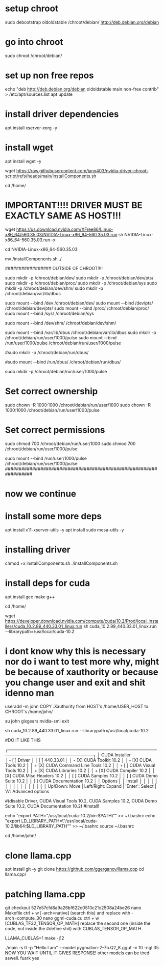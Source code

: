 # setup chroot
sudo debootstrap oldoldstable /chroot/debian/ http://deb.debian.org/debian

# go into chroot
sudo chroot /chroot/debian/

# set up non free repos
echo "deb http://deb.debian.org/debian oldoldstable main non-free contrib" > /etc/apt/sources.list
apt update

# install driver dependencies
apt install xserver-xorg -y

# install wget
apt install wget -y

wget https://raw.githubusercontent.com/jano403/nvidia-driver-chroot-script/refs/heads/main/installComponents.sh

cd /home/

# IMPORTANT!!!! DRIVER MUST BE EXACTLY SAME AS HOST!!!
wget https://us.download.nvidia.com/XFree86/Linux-x86_64/560.35.03/NVIDIA-Linux-x86_64-560.35.03.run
sh NVIDIA-Linux-x86_64-560.35.03.run -x

cd NVIDIA-Linux-x86_64-560.35.03

mv /installComponents.sh ./


################# OUTSIDE OF CHROOT!!!!

sudo mkdir -p  /chroot/debian/dev/
sudo mkdir -p /chroot/debian/dev/pts/
sudo mkdir -p /chroot/debian/proc/
sudo mkdir -p /chroot/debian/sys
sudo mkdir -p /chroot/debian/dev/shm/
sudo mkdir -p /chroot/debian/var/lib/dbus



sudo mount --bind /dev /chroot/debian/dev/
sudo mount --bind /dev/pts/ /chroot/debian/dev/pts/
sudo mount --bind /proc/ /chroot/debian/proc/
sudo mount --bind /sys/ /chroot/debian/sys


sudo mount --bind /dev/shm/ /chroot/debian/dev/shm/

sudo mount --bind  /var/lib/dbus /chroot/debian/var/lib/dbus
sudo mkdir -p /chroot/debian/run/user/1000/pulse
sudo mount --bind /run/user/1000/pulse /chroot/debian/run/user/1000/pulse


#sudo mkdir -p /chroot/debian/run/dbus/

#sudo mount --bind /run/dbus/ /chroot/debian/run/dbus/


sudo mkdir -p /chroot/debian/run/user/1000/pulse

# Set correct ownership
sudo chown -R 1000:1000 /chroot/debian/run/user/1000
sudo chown -R 1000:1000 /chroot/debian/run/user/1000/pulse

# Set correct permissions
sudo chmod 700 /chroot/debian/run/user/1000
sudo chmod 700 /chroot/debian/run/user/1000/pulse

sudo mount --bind /run/user/1000/pulse /chroot/debian/run/user/1000/pulse
##################################################################

# now we continue
# install some more deps
apt install x11-xserver-utils -y
apt install sudo mesa-utils -y
# installing driver 
chmod +x installComponents.sh
./installComponents.sh

# install deps for cuda
apt install gcc make g++

cd /home/

wget https://developer.download.nvidia.com/compute/cuda/10.2/Prod/local_installers/cuda_10.2.89_440.33.01_linux.run
sh cuda_10.2.89_440.33.01_linux.run --librarypath=/usr/local/cuda-10.2



# i dont know why this is necessary nor do i want to test more why, might be because of xauthority or because you change user and exit and shit idenno man
useradd -m john
COPY .Xauthority from HOST's /home/USER_HOST to CHROOT's /home/john/

su john
glxgears
nvidia-smi
exit

sh cuda_10.2.89_440.33.01_linux.run --librarypath=/usr/local/cuda-10.2


#DO IT LIKE THIS

┌──────────────────────────────────────────────────────────────────────────────┐
│ CUDA Installer                                                                
│ - [ ] Driver                                                                 │
│      [ ] 440.33.01                                                           │
│ - [X] CUDA Toolkit 10.2                                                      │
│    - [X] CUDA Tools 10.2                                                     │
│       + [X] CUDA Command Line Tools 10.2                                     │
│       + [ ] CUDA Visual Tools 10.2                                           │
│    + [X] CUDA Libraries 10.2                                                 │
│    + [X] CUDA Compiler 10.2                                                  │
│      [X] CUDA Misc Headers 10.2                                              │
│   [ ] CUDA Samples 10.2                                                      │
│   [ ] CUDA Demo Suite 10.2                                                   │
│   [ ] CUDA Documentation 10.2                                                │
│   Options                                                                    │
│   Install                                                                    │
│                                                                              │
│                                                                              │
│                                                                              │
│                                                                              │
│                                                                              │
│                                                                              │
│                                                                              │
│ Up/Down: Move | Left/Right: Expand | 'Enter': Select | 'A': Advanced options  

#(disable Driver, CUDA Visual Tools 10.2, CUDA Samples 10.2, CUDA Demo Suite 10.2, CUDA Documentation 10.2)
#Install!

echo "export PATH=\"/usr/local/cuda-10.2/bin:$PATH\"" >> ~/.bashrc
echo "export LD_LIBRARY_PATH=\"/usr/local/cuda-10.2/lib64:$LD_LIBRARY_PATH\"" >> ~/.bashrc
source ~/.bashrc


cd /home/john/


# clone llama.cpp
apt install git -y
git clone https://github.com/ggerganov/llama.cpp
cd llama.cpp/

# patching llama.cpp
git checkout 527e57cfd8a9a26bf622c0510c21c2508a24be26
nano Makefile
ctrl + w [-arch=native] (search this) and replace with -arch=compute_30
nano ggml-cuda.cu
ctrl + w [CUBLAS_TF32_TENSOR_OP_MATH] replace the second one (inside the code, not inside the #define shit) with CUBLAS_TENSOR_OP_MATH


LLAMA_CUBLAS=1 make -j12

./main -s 0 -p "Hello I am" --model pygmalion-2-7b.Q2_K.gguf -n 10 -ngl 35
NOW YOU WAIT UNTIL IT GIVES RESPONSE!  other models can be tired aswell. fuark yes
